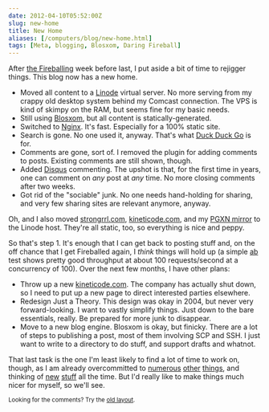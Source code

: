```yaml
--- 
date: 2012-04-10T05:52:00Z
slug: new-home
title: New Home
aliases: [/computers/blog/new-home.html]
tags: [Meta, blogging, Blosxom, Daring Fireball]
---
```


<p>After
<a href="/computers/blog/how-not-to-withstand-a-fireballing.html">the Fireballing</a>
week before last, I put aside a bit of time to rejigger things. This blog
now has a new home.</p>

<ul>
<li>Moved all content to a <a href="http://www.linode.com/">Linode</a> virtual server. No more serving from my crappy old desktop system behind my Comcast connection. The VPS is kind of skimpy on the RAM, but seems fine for my basic needs.</li>
<li>Still using <a href="http://blosxom.sourceforge.net/">Blosxom</a>, but all content is statically-generated.</li>
<li>Switched to <a href="http://www.nginx.org/">Nginx</a>. It's fast. Especially for a 100% static site.</li>
<li>Search is gone. No one used it, anyway. That's what <a href="http://duckduckgo.com/">Duck Duck Go</a> is for.</li>
<li>Comments are gone, sort of. I removed the plugin for adding comments to posts. Existing comments are still shown, though.</li>
<li>Added <a href="http://disqus.com/">Disqus</a> commenting. The upshot is that, for the first time in years, one can comment on <em>any</em> post at <em>any</em> time. No more closing comments after two weeks.</li>
<li>Got rid of the "sociable" junk. No one needs hand-holding for sharing, and very few sharing sites are relevant anymore, anyway.</li>
</ul>

<p>Oh, and I also moved <a href="http://www.strongrrl.com/">strongrrl.com</a>, <a href="http://www.kineticode.com/">kineticode.com</a>, and my <a href="http://pgxn.justatheory.com/">PGXN mirror</a> to the Linode host. They're all static, too, so everything is nice and peppy.</p>

<p>So that's step 1. It's enough that I can get back to posting stuff and, on the off chance that I get Fireballed again, I <em>think</em> things will hold up (a simple <a href="http://httpd.apache.org/docs/2.2/programs/ab.html">ab</a> test shows pretty good throughput at about 100 requests/second at a concurrency of 100). Over the next few months, I have other plans:</p>

<ul>
<li>Throw up a new <a href="http://www.kineticode.com/">kineticode.com</a>. The company has actually shut down, so I need to put up a new page to direct interested parties elsewhere.</li>
<li>Redesign Just a Theory. This design was okay in 2004, but never very forward-looking. I want to vastly simplify things. Just down to the bare essentials, really. Be prepared for more junk to disappear.</li>
<li>Move to a new blog engine. Blosxom is okay, but finicky. There are a lot of steps to publishing a post, most of them involving SCP and SSH. I just want to write to a directory to do stuff, and support drafts and whatnot.</li>
</ul>

<p>That last task is the one I'm least likely to find a lot of time to work on, though, as I am already overcommitted to <a href="http://www.iovation.com/">numerous</a> <a href="http://pgxn.org/">other</a> <a href="http://www.designsceneapp.com/">things</a>, and thinking of <a href="http://github.com/theory/sqitch">new</a> <a href="/computers/databases/postgresql/dbix-connector-and-ssi.html">stuff</a> all the time. But I'd really like to make things much nicer for myself, so we'll see.</p>

<p class="past"><small>Looking for the comments? Try the <a rel="nofollow" href="//past.justatheory.com/computers/blog/new-home.html">old layout</a>.</small></p>


